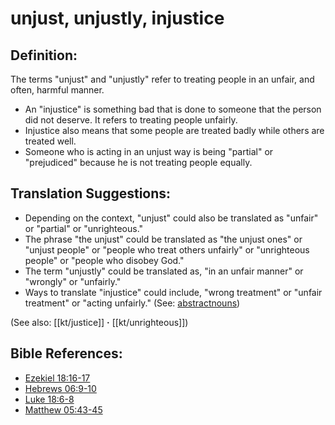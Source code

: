 # unjust, unjustly, injustice #

## Definition: ##

The terms "unjust" and "unjustly" refer to treating people in an unfair, and often, harmful manner.

* An "injustice" is something bad that is done to someone that the person did not deserve. It refers to treating people unfairly.
* Injustice also means that some people are treated badly while others are treated well.
* Someone who is acting in an unjust way is being "partial" or "prejudiced" because he is not treating people equally.

## Translation Suggestions: ##

* Depending on the context, "unjust" could also be translated as "unfair" or "partial" or "unrighteous."
* The phrase "the unjust" could be translated as "the unjust ones" or "unjust people" or "people who treat others unfairly" or "unrighteous people" or "people who disobey God."
* The term "unjustly" could be translated as, "in an unfair manner" or "wrongly" or "unfairly."
* Ways to translate "injustice" could include, "wrong treatment" or "unfair treatment" or "acting unfairly." (See: [abstractnouns](en/ta-vol1/translate/man/figs-abstractnouns))

(See also: [[kt/justice]] **·** [[kt/unrighteous]])

## Bible References: ##

* [Ezekiel 18:16-17](en/tn/ezk/help/18/16)
* [Hebrews 06:9-10](en/tn/heb/help/06/09)
* [Luke 18:6-8](en/tn/luk/help/18/06)
* [Matthew 05:43-45](en/tn/mat/help/05/43)